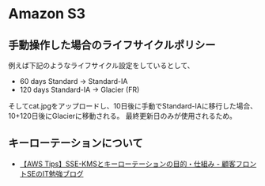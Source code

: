 # Amazon S3

## 手動操作した場合のライフサイクルポリシー

例えば下記のようなライフサイクル設定をしているとして、

- 60 days Standard -> Standard-IA
- 120 days Standard-IA -> Glacier (FR)

そしてcat.jpgをアップロードし、10日後に手動でStandard-IAに移行した場合、10+120日後にGlacierに移動される。
最終更新日のみが使用されるため。

## キーローテーションについて

- [【AWS Tips】SSE-KMSとキーローテーションの目的・仕組み - 顧客フロントSEのIT勉強ブログ](https://frontse.hatenablog.jp/entry/2021/09/09/171150)